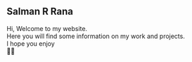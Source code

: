 ## Salman R Rana

Hi, Welcome to my website. <br />
Here you will find some information on my work and projects.<br />
I hope you enjoy<br />
✌🏽
